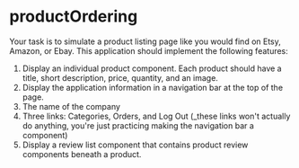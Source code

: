 # productOrdering
Your task is to simulate a product listing page like you would find on Etsy, Amazon, or Ebay. This application should implement the following features:

1. Display an individual product component. Each product should have a title, short description, price, quantity, and an          image.
2. Display the application information in a navigation bar at the top of the page.
3. The name of the company
4. Three links: Categories, Orders, and Log Out (_these links won't actually do anything, you're just practicing making the      navigation bar a component)
5. Display a review list component that contains product review components beneath a product.

